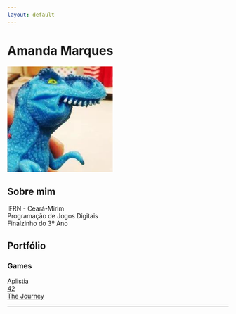 ```yaml
---
layout: default
---
```

# Amanda Marques   
![](dinofauro.png)


## Sobre mim
  IFRN - Ceará-Mirim   
  Programação de Jogos Digitais   
  Finalzinho do 3º Ano   
  
## Portfólio   
### Games

[Aplistia](https://amanda13.github.io/Aplistia/)   
[42](amanda13.github.io/Jogo/)   
[The Journey](amanda13.github.io/TheJourney/)





* * *

[//]: # (Não aparece)

